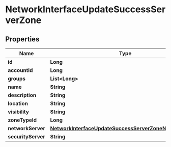 

# NetworkInterfaceUpdateSuccessServerZone

## Properties

Name | Type | Description | Notes
------------ | ------------- | ------------- | -------------
**id** | **Long** |  |  [optional]
**accountId** | **Long** |  |  [optional]
**groups** | **List&lt;Long&gt;** |  |  [optional]
**name** | **String** |  |  [optional]
**description** | **String** |  |  [optional]
**location** | **String** |  |  [optional]
**visibility** | **String** |  |  [optional]
**zoneTypeId** | **Long** |  |  [optional]
**networkServer** | [**NetworkInterfaceUpdateSuccessServerZoneNetworkServer**](NetworkInterfaceUpdateSuccessServerZoneNetworkServer.md) |  |  [optional]
**securityServer** | **String** |  |  [optional]



